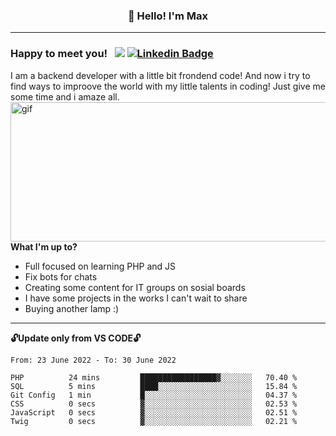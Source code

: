### <p align="center">👋 Hello! I'm Max</p>

--------

### Happy to meet you! &nbsp; ![](https://komarev.com/ghpvc/?username=romartiny) [![Linkedin Badge](https://img.shields.io/badge/-LinkedIn-0e76a8?style=flat-square&logo=Linkedin&logoColor=white)](https://www.linkedin.com/in/romartiny/)

I am a backend developer with a little bit frondend code! And now i try to find ways to improove the world with my little talents in coding! Just give me some time and i amaze all.
<img align="right" alt="gif" src="https://64.media.tumblr.com/e1c5da7500447ac51ab1661819d6f4b2/1a4296433cef4166-8b/s1280x1920/b8361cd88301da5372f86efff22d950c16dbed9b.gif" width="530" height="223" />

**What I'm up to?**

- Full focused on learning PHP and JS
- Fix bots for chats
- Creating some content for IT groups on sosial boards
- I have some projects in the works I can't wait to share
- Buying another lamp :) 

-------

**🔓Update only from VS CODE🔓**

<!--START_SECTION:waka-->

```text
From: 23 June 2022 - To: 30 June 2022

PHP          24 mins         █████████████████▓░░░░░░░   70.40 %
SQL          5 mins          ████░░░░░░░░░░░░░░░░░░░░░   15.84 %
Git Config   1 min           █░░░░░░░░░░░░░░░░░░░░░░░░   04.37 %
CSS          0 secs          ▓░░░░░░░░░░░░░░░░░░░░░░░░   02.53 %
JavaScript   0 secs          ▓░░░░░░░░░░░░░░░░░░░░░░░░   02.51 %
Twig         0 secs          ▓░░░░░░░░░░░░░░░░░░░░░░░░   02.21 %
```

<!--END_SECTION:waka-->

